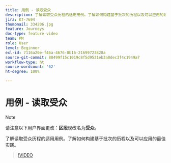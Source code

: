 ```yaml
---
title: 用例 - 读取受众
description: 了解读取受众历程的适用用例。了解如何构建基于批次的历程以及可以应用的最佳实践。
jira: KT-7694
thumbnail: 334206.jpg
feature: Journeys
doc-type: feature video
team: PM
role: User
level: Beginner
exl-id: 7116a20e-f46a-4676-8b16-21699723828a
source-git-commit: 88499f15c1019c8f5d9531eb3a0dec3f4c1949a7
workflow-type: ht
source-wordcount: '62'
ht-degree: 100%

---
```


# 用例 - 读取受众

>[!NOTE]
>请注意以下用户界面更改：**区段**&#x200B;现改名为&#x200B;**受众**。

了解读取受众历程的适用用例。了解如何构建基于批次的历程以及可以应用的最佳实践。

>[!VIDEO](https://video.tv.adobe.com/v/334206?quality=12&learn=on)
